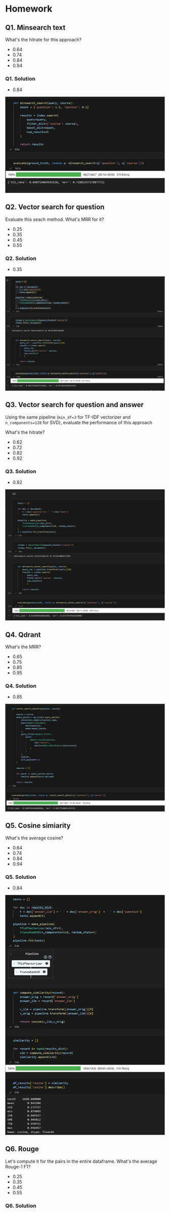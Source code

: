 # Homework

## Q1. Minsearch text

What's the hitrate for this approach?

* 0.64
* 0.74
* 0.84
* 0.94

### Q1. Solution

* 0.84

![alt text](image.png)

## Q2. Vector search for question

Evaluate this seach method. What's MRR for it?

- 0.25
- 0.35
- 0.45
- 0.55

### Q2. Solution

- 0.35

![alt text](image-1.png)

## Q3. Vector search for question and answer

Using the same pipeline (`min_df=3` for TF-IDF vectorizer and `n_components=128` for SVD), evaluate the performance of this
approach

What's the hitrate?

- 0.62
- 0.72
- 0.82
- 0.92

### Q3. Solution

- 0.82

![alt text](image-2.png)

## Q4. Qdrant

What's the MRR?

- 0.65
- 0.75
- 0.85
- 0.95

### Q4. Solution

- 0.85

![alt text](image-3.png)

## Q5. Cosine simiarity

What's the average cosine?

- 0.64
- 0.74
- 0.84
- 0.94

### Q5. Solution

- 0.84

![alt text](image-4.png)

## Q6. Rouge

Let's compute it for the pairs in the entire dataframe.
What's the average Rouge-1 F1?

- 0.25
- 0.35
- 0.45
- 0.55

### Q6. Solution



